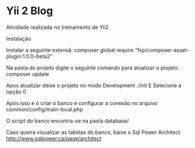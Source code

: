 Yii 2 Blog
===================================

Atividade realizada no treinamento de Yii2

Instalação

Instalar a seguinte extensã:
composer global require "fxp/composer-asset-plugin:1.0.0-beta2"

Na pasta do projeto digite o seguinte comando para atualizar o projeto:
composer update

Apos atualizar deixe o projeto no modo Development
./init
E Selecione a opção 0

Após isso e ó criar o banco e configurar a conexão no arquivo common/config/main-local.php

O script do banco encontra-se na pasta database/

Caso queira visualizar as tabelas do banco, baixe o Sql Power Architect
http://www.sqlpower.ca/page/architect

